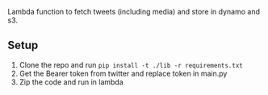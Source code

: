Lambda function to fetch tweets (including media) and store in dynamo and s3.

## Setup
1. Clone the repo and run `pip install -t ./lib -r requirements.txt`
2. Get the Bearer token from twitter and replace token in main.py
3. Zip the code and run in lambda


